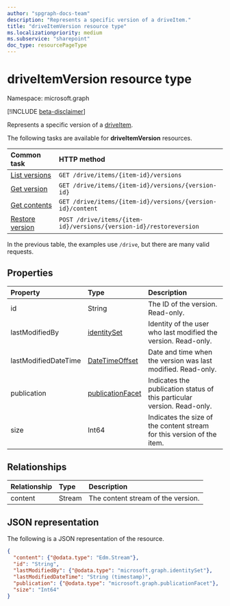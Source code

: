 ```yaml
---
author: "spgraph-docs-team"
description: "Represents a specific version of a driveItem."
title: "driveItemVersion resource type"
ms.localizationpriority: medium
ms.subservice: "sharepoint"
doc_type: resourcePageType
---
```


# driveItemVersion resource type

Namespace: microsoft.graph

[!INCLUDE [beta-disclaimer](../../includes/beta-disclaimer.md)]

Represents a specific version of a [driveItem](driveitem.md).

The following tasks are available for **driveItemVersion** resources.

| Common task                        | HTTP method                                                        |
| :--------------------------------- | :----------------------------------------------------------------- |
| [List versions][version-list]      | `GET /drive/items/{item-id}/versions`                              |
| [Get version][version-get]         | `GET /drive/items/{item-id}/versions/{version-id}`                 |
| [Get contents][content-get]        | `GET /drive/items/{item-id}/versions/{version-id}/content`         |
| [Restore version][version-restore] | `POST /drive/items/{item-id}/versions/{version-id}/restoreversion` |

[version-list]: ../api/driveitem-list-versions.md
[version-get]: ../api/driveitemversion-get.md
[content-get]: ../api/driveitemversion-get-contents.md
[version-restore]: ../api/driveitemversion-restore.md

In the previous table, the examples use `/drive`, but there are many valid requests.

## Properties

| Property             | Type                                                 | Description                                                             |
| :------------------- | :--------------------------------------------------- | :---------------------------------------------------------------------- |
| id                   | String                                               | The ID of the version. Read-only.                                       |
| lastModifiedBy       | [identitySet](../resources/identityset.md)           | Identity of the user who last modified the version. Read-only.          |
| lastModifiedDateTime | [DateTimeOffset](../resources/timestamp.md)          | Date and time when the version was last modified. Read-only.            |
| publication          | [publicationFacet](../resources/publicationfacet.md) | Indicates the publication status of this particular version. Read-only. |
| size                 | Int64                                                | Indicates the size of the content stream for this version of the item.  |

## Relationships

| Relationship | Type   | Description                        |
| :----------- | :----- | :--------------------------------- |
| content      | Stream | The content stream of the version. |

## JSON representation

The following is a JSON representation of the resource.

<!-- { "blockType": "resource","keyProperty":"id", "@odata.type": "microsoft.graph.driveItemVersion", "@type.aka": "oneDrive.driveItemVersion" } -->

```json
{
  "content": {"@odata.type": "Edm.Stream"},
  "id": "String",
  "lastModifiedBy": {"@odata.type": "microsoft.graph.identitySet"},
  "lastModifiedDateTime": "String (timestamp)",
  "publication": {"@odata.type": "microsoft.graph.publicationFacet"},
  "size": "Int64"
}
```

<!--
{
  "type": "#page.annotation",
  "description": "The version facet provides information about the properties of a file version.",
  "keywords": "version,versions,version-history,history",
  "section": "documentation",
  "tocPath": "Facets/Version",
  "suppressions": []
}
-->
